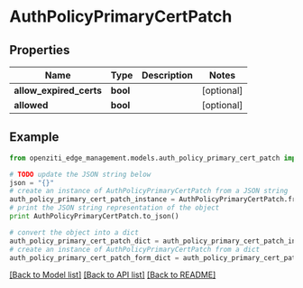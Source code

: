 # AuthPolicyPrimaryCertPatch


## Properties
Name | Type | Description | Notes
------------ | ------------- | ------------- | -------------
**allow_expired_certs** | **bool** |  | [optional] 
**allowed** | **bool** |  | [optional] 

## Example

```python
from openziti_edge_management.models.auth_policy_primary_cert_patch import AuthPolicyPrimaryCertPatch

# TODO update the JSON string below
json = "{}"
# create an instance of AuthPolicyPrimaryCertPatch from a JSON string
auth_policy_primary_cert_patch_instance = AuthPolicyPrimaryCertPatch.from_json(json)
# print the JSON string representation of the object
print AuthPolicyPrimaryCertPatch.to_json()

# convert the object into a dict
auth_policy_primary_cert_patch_dict = auth_policy_primary_cert_patch_instance.to_dict()
# create an instance of AuthPolicyPrimaryCertPatch from a dict
auth_policy_primary_cert_patch_form_dict = auth_policy_primary_cert_patch.from_dict(auth_policy_primary_cert_patch_dict)
```
[[Back to Model list]](../README.md#documentation-for-models) [[Back to API list]](../README.md#documentation-for-api-endpoints) [[Back to README]](../README.md)


